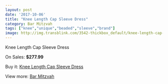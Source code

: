 ```yaml
---
layout: post
date: '2017-10-06'
title: "Knee Length Cap Sleeve Dress"
category: Bar Mitzvah
tags: ["knee","unique","beaded","sleeve","brand"]
image: http://img.transblink.com/3542-thickbox_default/knee-length-cap-sleeve-dress.jpg
---
```

Knee Length Cap Sleeve Dress

On Sales: **$277.99**
<a href="https://www.transblink.com/en/bar-mitzvah/1123-knee-length-cap-sleeve-dress.html"><amp-img layout="responsive" width="600" height="600" src="//img.transblink.com/3542-thickbox_default/knee-length-cap-sleeve-dress.jpg" alt="Knee Length Cap Sleeve Dress 0" /></a>
<a href="https://www.transblink.com/en/bar-mitzvah/1123-knee-length-cap-sleeve-dress.html"><amp-img layout="responsive" width="600" height="600" src="//img.transblink.com/3544-thickbox_default/knee-length-cap-sleeve-dress.jpg" alt="Knee Length Cap Sleeve Dress 1" /></a>
<a href="https://www.transblink.com/en/bar-mitzvah/1123-knee-length-cap-sleeve-dress.html"><amp-img layout="responsive" width="600" height="600" src="//img.transblink.com/3543-thickbox_default/knee-length-cap-sleeve-dress.jpg" alt="Knee Length Cap Sleeve Dress 2" /></a>

Buy it: [Knee Length Cap Sleeve Dress](https://www.transblink.com/en/bar-mitzvah/1123-knee-length-cap-sleeve-dress.html "Knee Length Cap Sleeve Dress")

View more: [Bar Mitzvah](https://www.transblink.com/en/2-bar-mitzvah "Bar Mitzvah")